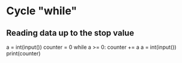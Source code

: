Cycle "while"
==============
Reading data up to the stop value
---------------------------------
a = int(input())
counter = 0
while a >= 0:
    counter += a 
    a = int(input())
print(counter)
